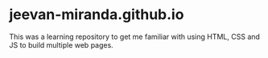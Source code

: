 # jeevan-miranda.github.io

This was a learning repository to get me familiar with using HTML, CSS and JS to build multiple web pages.
